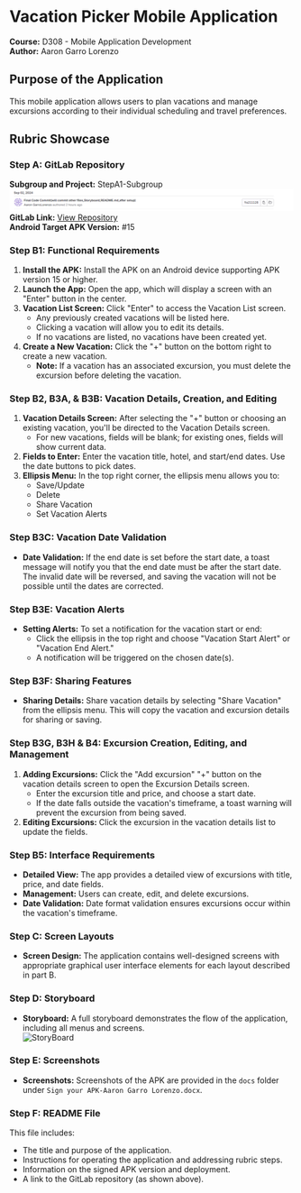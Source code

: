 # Vacation Picker Mobile Application

**Course:** D308 - Mobile Application Development  
**Author:** Aaron Garro Lorenzo

## Purpose of the Application

This mobile application allows users to plan vacations and manage excursions according to their individual scheduling and travel preferences.

## Rubric Showcase

### Step A: GitLab Repository

**Subgroup and Project:** StepA1-Subgroup  
![Final Commit](images/working_branch.png)  
**GitLab Link:** [View Repository](https://gitlab.com/wgu-gitlab-environment/student-repos/agarrol/d308-mobile-application-development-android/-/commits/working_branch?ref_type=heads)  
**Android Target APK Version:** #15

### Step B1: Functional Requirements

1. **Install the APK:** Install the APK on an Android device supporting APK version 15 or higher.
2. **Launch the App:** Open the app, which will display a screen with an "Enter" button in the center.
3. **Vacation List Screen:** Click "Enter" to access the Vacation List screen.
    - Any previously created vacations will be listed here.
    - Clicking a vacation will allow you to edit its details.
    - If no vacations are listed, no vacations have been created yet.
4. **Create a New Vacation:** Click the "+" button on the bottom right to create a new vacation.
    - **Note:** If a vacation has an associated excursion, you must delete the excursion before deleting the vacation.

### Step B2, B3A, & B3B: Vacation Details, Creation, and Editing

1. **Vacation Details Screen:** After selecting the "+" button or choosing an existing vacation, you'll be directed to the Vacation Details screen.
    - For new vacations, fields will be blank; for existing ones, fields will show current data.
2. **Fields to Enter:** Enter the vacation title, hotel, and start/end dates. Use the date buttons to pick dates.
3. **Ellipsis Menu:** In the top right corner, the ellipsis menu allows you to:
    - Save/Update
    - Delete
    - Share Vacation
    - Set Vacation Alerts

### Step B3C: Vacation Date Validation

- **Date Validation:** If the end date is set before the start date, a toast message will notify you that the end date must be after the start date. The invalid date will be reversed, and saving the vacation will not be possible until the dates are corrected.

### Step B3E: Vacation Alerts

- **Setting Alerts:** To set a notification for the vacation start or end:
    - Click the ellipsis in the top right and choose "Vacation Start Alert" or "Vacation End Alert."
    - A notification will be triggered on the chosen date(s).

### Step B3F: Sharing Features

- **Sharing Details:** Share vacation details by selecting "Share Vacation" from the ellipsis menu. This will copy the vacation and excursion details for sharing or saving.

### Step B3G, B3H & B4: Excursion Creation, Editing, and Management

1. **Adding Excursions:** Click the "Add excursion" "+" button on the vacation details screen to open the Excursion Details screen.
    - Enter the excursion title and price, and choose a start date.
    - If the date falls outside the vacation's timeframe, a toast warning will prevent the excursion from being saved.
2. **Editing Excursions:** Click the excursion in the vacation details list to update the fields.

### Step B5: Interface Requirements

- **Detailed View:** The app provides a detailed view of excursions with title, price, and date fields.
- **Management:** Users can create, edit, and delete excursions.
- **Date Validation:** Date format validation ensures excursions occur within the vacation's timeframe.

### Step C: Screen Layouts

- **Screen Design:** The application contains well-designed screens with appropriate graphical user interface elements for each layout described in part B.

### Step D: Storyboard

- **Storyboard:** A full storyboard demonstrates the flow of the application, including all menus and screens.  
  ![StoryBoard](images/StoryBoard_VacationApp.png)

### Step E: Screenshots

- **Screenshots:** Screenshots of the APK are provided in the `docs` folder under `Sign your APK-Aaron Garro Lorenzo.docx`.

### Step F: README File

This file includes:
- The title and purpose of the application.
- Instructions for operating the application and addressing rubric steps.
- Information on the signed APK version and deployment.
- A link to the GitLab repository (as shown above).


